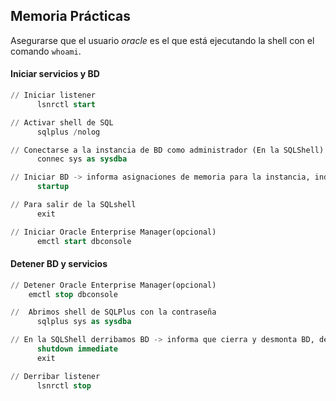 ## Memoria Prácticas

Asegurarse que el usuario _oracle_ es el que está ejecutando la shell con el comando `whoami`.

#### Iniciar servicios y BD
```sql
// Iniciar listener
      lsnrctl start

// Activar shell de SQL
      sqlplus /nolog

// Conectarse a la instancia de BD como administrador (En la SQLShell) con la contraseña ABD3oradba
      connec sys as sysdba

// Iniciar BD -> informa asignaciones de memoria para la instancia, indica que monta y abre la BD
      startup

// Para salir de la SQLshell 
      exit

// Iniciar Oracle Enterprise Manager(opcional)
      emctl start dbconsole
```

#### Detener BD y servicios
``` sql
// Detener Oracle Enterprise Manager(opcional)
    emctl stop dbconsole

//  Abrimos shell de SQLPlus con la contraseña
      sqlplus sys as sysdba

// En la SQLShell derribamos BD -> informa que cierra y desmonta BD, derriba instancia
      shutdown immediate
      exit

// Derribar listener
      lsnrctl stop
```
